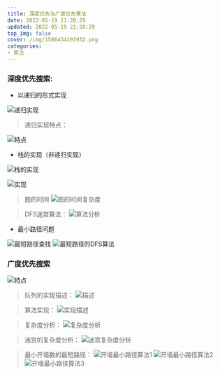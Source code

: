 ```yaml
---
title: 深度优先与广度优先算法
date: 2022-05-19 21:28:29
updated: 2022-05-19 21:28:29
top_img: false
cover: /img/1586434191932.png
categories:
- 算法
---
```


### 深度优先搜索:
* 以递归的形式实现

![递归实现](/img/1586434191932.png)
> 递归实现特点：

![特点](/img/1586434219909.png)

* 栈的实现（非递归实现）

![栈的实现](/img/1586434247273.png)

![实现](/img/1586434291192.png)

> 图的时间
![图的时间复杂度](/img/1586434361642.png)

> DFS迷宫算法：
![算法分析](/img/1586434407387.png)

* 最小路径问题

![最短路径查找](/img/1586434733368.png)
![最短路径的DFS算法](/img/1586434756126.png)


### 广度优先搜索

![特点](/img/1586434845632.png)

> 队列的实现描述：
![描述](/img/1586434970193.png)

> 算法实现：
![实现描述](/img/1586435106444.png)

> 复杂度分析：
![复杂度分析](/img/1586435164143.png)

> 迷宫的复杂度分析：
![迷宫复杂度分析](/img/1586435194085.png)

> 最小开墙数的最短路径：
> ![开墙最小路径算法1](/img/1586435618505.png)
> ![开墙最小路径算法2](/img/1586435636294.png)
> ![开墙最小路径算法3](/img/1586435663044.png)